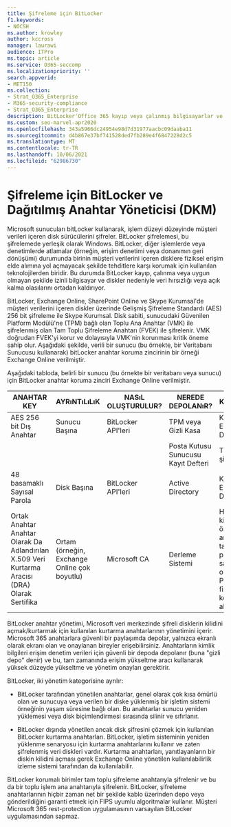 ```yaml
---
title: Şifreleme için BitLocker
f1.keywords:
- NOCSH
ms.author: krowley
author: kccross
manager: laurawi
audience: ITPro
ms.topic: article
ms.service: O365-seccomp
ms.localizationpriority: ''
search.appverid:
- MET150
ms.collection:
- Strat_O365_Enterprise
- M365-security-compliance
- Strat_O365_Enterprise
description: BitLocker'Office 365 kayıp veya çalınmış bilgisayarlar ve diskler nedeniyle veri hırsızlığı riskini azaltan BitLocker şifrelemesi'ni nasıl kullandığını öğrenin.
ms.custom: seo-marvel-apr2020
ms.openlocfilehash: 343a5966dc24954e98d7d31977aacbc09daaba11
ms.sourcegitcommit: d4b867e37bf741528ded7fb289e4f6847228d2c5
ms.translationtype: MT
ms.contentlocale: tr-TR
ms.lasthandoff: 10/06/2021
ms.locfileid: "62986730"
---
```

# <a name="bitlocker-and-distributed-key-manager-dkm-for-encryption"></a>Şifreleme için BitLocker ve Dağıtılmış Anahtar Yöneticisi (DKM)

Microsoft sunucuları bitLocker kullanarak, işlem düzeyi düzeyinde müşteri verileri içeren disk sürücülerini şifreler. BitLocker şifrelemesi, bu şifrelemede yerleşik olarak Windows. BitLocker, diğer işlemlerde veya denetimlerde atlamalar (örneğin, erişim denetimi veya donanımın geri dönüşümi) durumunda birinin müşteri verilerini içeren disklere fiziksel erişim elde  alımına yol açmayacak şekilde tehditlere karşı korumak için kullanılan teknolojilerden biridir. Bu durumda BitLocker kayıp, çalınma veya uygun olmayan şekilde izinli bilgisayar ve diskler nedeniyle veri hırsızlığı veya açık kalma olasılarını ortadan kaldırıyor.

BitLocker, Exchange Online, SharePoint Online ve Skype Kurumsal'de müşteri verilerini içeren diskler üzerinde Gelişmiş Şifreleme Standardı (AES) 256 bit şifreleme ile Skype Kurumsal. Disk sabiti, sunucudaki Güvenilen Platform Modülü'ne (TPM) bağlı olan Toplu Ana Anahtar (VMK) ile şifrelenmiş olan Tam Toplu Şifreleme Anahtarı (FVEK) ile şifrelenir. VMK doğrudan FVEK'yi korur ve dolayısıyla VMK'nin korunması kritik öneme sahip olur. Aşağıdaki şekilde, verili bir sunucu (bu örnekte, bir Veritabanı Sunucusu kullanarak) bitLocker anahtar koruma zincirinin bir örneği Exchange Online verilmiştir.

Aşağıdaki tabloda, belirli bir sunucu (bu örnekte bir veritabanı veya sunucu) için BitLocker anahtar koruma zinciri Exchange Online verilmiştir.

| ANAHTAR KEY | AYRıNTıLıLıK | NASıL OLUŞTURULUR? | NEREDE DEPOLANıR? | KORUMA |
|--------------------------------------------------------------------------------|-------------------------------------------------|----------------|-------------------------|--------------------------------------------------------------------------------------------------|
| AES 256 bit Dış Anahtar | Sunucu Başına | BitLocker API'leri | TPM veya Gizli Kasa | Kasa / Erişim Denetimi |
|  |  |  | Posta Kutusu Sunucusu Kayıt Defteri | TPM şifreli |
| 48 basamaklı Sayısal Parola | Disk Başına | BitLocker API'leri | Active Directory | Kasa / Erişim Denetimi |
| Ortak Anahtar Anahtar Olarak Da Adlandırılan X.509 Veri Kurtarma Aracısı (DRA) Olarak Sertifika | Ortam (örneğin, Exchange Online çok boyutlu) | Microsoft CA | Derleme Sistemi | Hiç kimse özel anahtarın tam parolasını sahip olmaz. Parola fiziksel koruma altında. |


BitLocker anahtar yönetimi, Microsoft veri merkezinde şifreli disklerin kilidini açmak/kurtarmak için kullanılan kurtarma anahtarlarının yönetimini içerir. Microsoft 365 anahtarlara güvenli bir paylaşımda depolar, yalnızca ekranlı olarak ekranı olan ve onaylanan bireyler erişebilirsiniz. Anahtarların kimlik bilgileri erişim denetim verileri için güvenli bir depoda depolanır (buna "gizli depo" denir) ve bu, tam zamanında erişim yükseltme aracı kullanarak yüksek düzeyde yükseltme ve yönetim onayları gerektirir.

BitLocker, iki yönetim kategorisine ayrılır:

- BitLocker tarafından yönetilen anahtarlar, genel olarak çok kısa ömürlü olan ve sunucuya veya verilen bir diske yüklenmiş bir işletim sistemi örneğinin yaşam süresine bağlı olan. Bu anahtarlar sunucu yeniden yüklemesi veya disk biçimlendirmesi sırasında silinir ve sıfırlanır.

- BitLocker dışında yönetilen ancak disk şifresini çözmek için kullanılan BitLocker kurtarma anahtarları. BitLocker, işletim sisteminin yeniden yüklenme senaryosu için kurtarma anahtarlarını kullanır ve zaten şifrelenmiş veri diskleri vardır. Kurtarma anahtarları, yanıtlayanların bir diskin kilidini açması gerek Exchange Online yönetilen kullanılabilirlik izleme sistemi tarafından da kullanılabilir.

BitLocker korumalı birimler tam toplu şifreleme anahtarıyla şifrelenir ve bu da bir toplu işlem ana anahtarıyla şifrelenir. BitLocker, şifreleme anahtarlarının hiçbir zaman net bir şekilde kablo üzerinden depo veya gönderildiğini garanti etmek için FIPS uyumlu algoritmalar kullanır. Müşteri Microsoft 365 rest-protection uygulamasının varsayılan BitLocker uygulamasından sapmaz.
